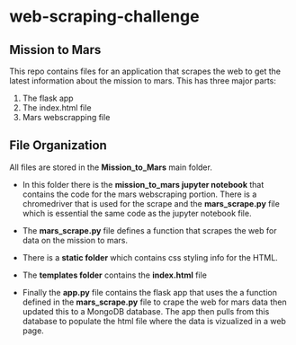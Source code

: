 # web-scraping-challenge
## Mission to Mars
This repo contains files for an application that scrapes the web to get the latest information about the mission to mars. This has three major parts:
1. The flask app 
1. The index.html file 
1. Mars webscrapping file

## File Organization
All files are stored in the **Mission_to_Mars** main folder. 

* In this folder there is the **mission_to_mars jupyter notebook** that contains the code for the mars webscraping portion. There is a chromedriver that is used for the scrape and the **mars_scrape.py** file which is essential the same code as the jupyter notebook file. 
  
* The **mars_scrape.py** file defines a function that scrapes the web for data on the mission to mars. 

* There is a **static folder** which contains css styling info for the HTML.

* The **templates folder** contains the **index.html** file  

* Finally the **app.py** file contains the flask app that uses the a function defined in the **mars_scrape.py** file to crape the web for mars data then updated this to a MongoDB database. The app then pulls from this database to populate the html file where the data is vizualized in a web page.
